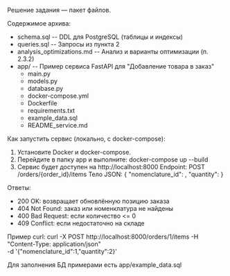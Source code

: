 Решение задания — пакет файлов.

Содержимое архива:
- schema.sql            -- DDL для PostgreSQL (таблицы и индексы)
- queries.sql           -- Запросы из пункта 2
- analysis_optimizations.md -- Анализ и варианты оптимизации (п. 2.3.2)
- app/                  -- Пример сервиса FastAPI для "Добавление товара в заказ"
    - main.py
    - models.py
    - database.py
    - docker-compose.yml
    - Dockerfile
    - requirements.txt
    - example_data.sql
    - README_service.md

Как запустить сервис (локально, с docker-compose):
1) Установите Docker и docker-compose.
2) Перейдите в папку app и выполните:
   docker-compose up --build
3) Сервис будет доступен на http://localhost:8000
   Endpoint: POST /orders/{order_id}/items
   Тело JSON:
   {
     "nomenclature_id": <int>,
     "quantity": <int>
   }

Ответы:
- 200 OK: возвращает обновлённую позицию заказа
- 404 Not Found: заказ или номенклатура не найдены
- 400 Bad Request: если количество <= 0
- 409 Conflict: если недостаточно на складе

Пример curl:
curl -X POST http://localhost:8000/orders/1/items -H "Content-Type: application/json" \
  -d '{"nomenclature_id":1,"quantity":2}'

Для заполнения БД примерами есть app/example_data.sql
